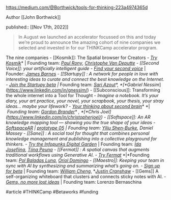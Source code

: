 https://medium.com/@Borthwick/tools-for-thinking-223a4974365d

Author [[John Borthwick]]

published:: [[Nov 17th, 2022]]

> In August we launched an accelerator focussed on this and today we’re proud to announce the amazing cohort of nine companies we selected and invested in for our THINKCamp accelerator program.

The nine companies
	- [[Kosmik]]: The Spatial browser for Creators
		- [*Try Kosmik*](https://www.kosmik.app/)* | Founding team: *[*Paul Rony*](https://www.linkedin.com/in/paul-rony-5895a824/)*, *[*Christophe Van Deputte*](https://www.linkedin.com/in/vandeputtechristophe/)
	- [[Second Voice]]: your artificially intelligent guide
		- [*Find your second voice*](https://www.joshu.xyz/)* | Founder: *[*James Barnes*](https://www.linkedin.com/in/jamesbarnesgw/)
	- [[Startupy]] : A network for people in love with interesting ideas to curate and connect the best knowledge on the Internet.
		- [*Join the Startupy beta*](https://beta.startupy.world/)* *|* Founding team: *[*Sari Azout*](https://www.linkedin.com/in/saraazout/,)*, *[*Gabriel Nessim*](https://www.linkedin.com/in/gnessim/)
	- [[Subconscious]]: Transforming the whole internet into a Tool for Thought
		- *Imagine a notebook. It’s your diary, your art practice, your novel, your scrapbook, your thesis, your stray ideas… maybe your lifework?*
		- [*Your thinking about second brain*](https://subconscious.substack.com/p/imagine-a-notebook)* *| *Founding team: *[*Gordon Brander*](https://www.linkedin.com/in/gordonbrander/,)* , *[*Chris Joel*](https://www.linkedin.com/in/christopherjoel/)
	- [[Softspace]]: An AR knowledge mapping tool — showing you the true shape of your ideas
		- [SoftspaceAR](https://substack.soft.space/p/softspacear-prototype05) | [*prototype 05*](https://substack.soft.space/p/softspacear-prototype05) | Founding team: [Yiliu Shen-Burke](https://www.linkedin.com/in/yiliushenburke/), Daniel Massey
	- [[Sane]] : A social tool for thought that combines personal knowledge management and publishing into a collective playground for thinkers.
		- [*Try the Infopunks Digital Garden*](https://www.sane.fyi/)* | Founding team: *[*Ida Josefiina*](https://www.linkedin.com/in/ida-josefiina-40824a75/)*, *[*Tiina Peuna*](https://www.linkedin.com/in/tiina-peuna-a71022150/)
	- [[Fermat]] : A spatial canvas that augments traditional workflows using Generative AI.
		- [*Try Fermat*](https://fermat.ws/)* *|*Founding team: *[*Pol Baladas Luna*](https://www.linkedin.com/in/pol-baladas-93a66078/)*, *[*Oriol Domingo*](https://www.linkedin.com/in/oriol-domingo-roig-9062761a4/)
	- [[Maestro]]: Keeping your team in sync with AI by synthesizing and summarizing what’s going on.
		- [*Sign up for beta*](http://getmaestro.ai/)* | Founding team: *[*William Cheng*](https://www.linkedin.com/in/willkcheng/)*, *[*Justin Cranshaw*](https://www.linkedin.com/in/justincranshaw)
	- [[Gems]] A self-organizing whiteboard that clusters and connects sticky notes with AI.
		- [*Gems, no more lost ideas*](https://gemsnotes.app/) | Founding team: Lorenzo Bernaschina

#article #THINKCamp #Betaworks #funding
